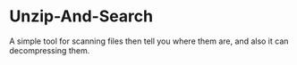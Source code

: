 # Unzip-And-Search
A simple tool for scanning files then tell you where them are, and also it can decompressing them.
